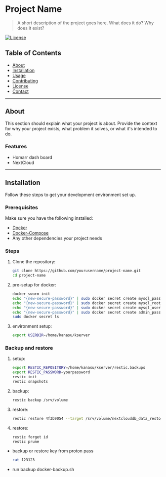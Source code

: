 # Project Name

> A short description of the project goes here. What does it do? Why does it exist?

[![License](https://img.shields.io/badge/license-MIT-blue.svg)](LICENSE)

## Table of Contents
- [About](#about)
- [Installation](#installation)
- [Usage](#usage)
- [Contributing](#contributing)
- [License](#license)
- [Contact](#contact)

---

## About

This section should explain what your project is about. Provide the context for why your project exists, what problem it solves, or what it's intended to do.

### Features
- Homarr dash board
- NextCloud

---

## Installation

Follow these steps to get your development environment set up.

### Prerequisites
Make sure you have the following installed:
- [Docker](https://www.docker.com/)
- [Docker-Compose](https://www.docker-compose.com/)
- Any other dependencies your project needs

### Steps

1. Clone the repository:
   ```bash
   git clone https://github.com/yourusername/project-name.git
   cd project-name

2. pre-setup for docker:
   ```bash
   docker swarm init
   echo "{new-secure-password}" | sudo docker secret create mysql_password -
   echo "{new-secure-password}" | sudo docker secret create mysql_root_password -
   echo "{new-secure-password}" | sudo docker secret create mysql_user -
   echo "{new-secure-password}" | sudo docker secret create admin_password -
   sudo docker secret ls

3. environment setup:
   ```bash
   export USERDIR=/home/kanasu/kserver

### Backup and restore
1. setup:
   ```bash
   export RESTIC_REPOSITORY=/home/kanasu/kserver/restic.backups
   export RESTIC_PASSWORD=yourpassword
   restic init
   restic snapshots
2. backup:
   ```bash
   restic backup /srv/volume
3. restore:
   ```bash
   restic restore 4f3b9054 --target /srv/volume/nextclouddb_data_restored/
3. restore:
   ```bash
   restic forget id
   restic prune
   
- backup or restore key from proton pass
   ```bash
   cat 123123
- run backup docker-backup.sh

